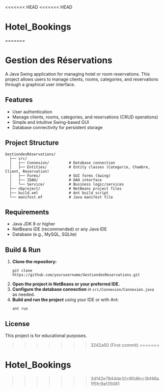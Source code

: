 <<<<<<< HEAD
<<<<<<< HEAD
# Hotel_Bookings
=======
# Gestion des Réservations

A Java Swing application for managing hotel or room reservations. This project allows users to manage clients, rooms, categories, and reservations through a graphical user interface.

## Features
- User authentication
- Manage clients, rooms, categories, and reservations (CRUD operations)
- Simple and intuitive Swing-based GUI
- Database connectivity for persistent storage

## Project Structure
```
GestiondesRéservations/
  ├── src/
  │   ├── Connexion/         # Database connection
  │   ├── Entities/          # Entity classes (Categorie, Chambre, Client, Reservation)
  │   ├── Forms/             # GUI forms (Swing)
  │   ├── IDAO/              # DAO interface
  │   └── Service/           # Business logic/services
  ├── nbproject/             # NetBeans project files
  ├── build.xml              # Ant build script
  └── manifest.mf            # Java manifest file
```

## Requirements
- Java JDK 8 or higher
- NetBeans IDE (recommended) or any Java IDE
- Database (e.g., MySQL, SQLite)

## Build & Run
1. **Clone the repository:**
   ```
   git clone https://github.com/yourusername/GestiondesReservations.git
   ```
2. **Open the project in NetBeans or your preferred IDE.**
3. **Configure the database connection** in `src/Connexion/Connexion.java` as needed.
4. **Build and run the project** using your IDE or with Ant:
   ```
   ant run
   ```

## License
This project is for educational purposes. 
>>>>>>> 3242a50 (First commit)
=======
# Hotel_Bookings
>>>>>>> 3d142e7844de32c90d8cc3bf46a1f5fc9af35081
